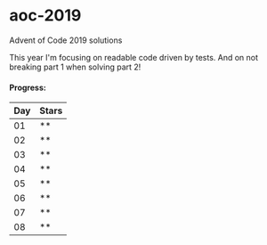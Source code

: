 # aoc-2019
Advent of Code 2019 solutions

This year I'm focusing on readable code driven by tests. And on not breaking part 1 when solving part 2!

#### Progress:

| Day | Stars |
| ------------- | ------------- |
| 01 | ** |
| 02 | ** |
| 03 | ** |
| 04 | ** |
| 05 | ** |
| 06 | ** |
| 07 | ** |
| 08 | ** |
